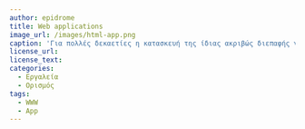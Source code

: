 ```yaml
---
author: epidrome
title: Web applications 
image_url: /images/html-app.png
caption: 'Για πολλές δεκαετίες η κατασκευή της ίδιας ακριβώς διεπαφής για ένα διαφορετικό λειτουργικό σύστημα θα σήμαινε ότι ο προγραμματιστής θα έπρεπε    να γράψει και μακροπρόθεσμα να συντηρήσει διαφορετικό πηγαίο κώδικα, αλλά η   καθιέρωση της τεχνολογίας του ιστού έδωσε την δυνατότητα της φορητότητας      ανάμεσα σε διαφορετικά συστήματα τουλάχιστον για τον κώδικα της               διεπαφής' 
license_url: 
license_text: 
categories:
  - Εργαλεία 
  - Ορισμός 
tags:
  - WWW 
  - App 
---
```

